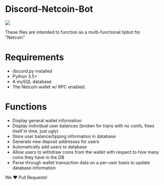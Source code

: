 # Discord-Netcoin-Bot
[<img src="https://discordapp.com/api/guilds/219586006335225856/widget.png?style=shield">](https://discord.me/netcoin)

These files are intended to function as a multi-functional tipbot for "Netcoin"

# Requirements
* discord.py installed
* Python 3.5+
* A mySQL database
* The Netcoin wallet w/ RPC enabled.

# Functions
* Display general wallet information
* Display individual user balances (broken for trans with no confs, fixes itself in time, just ugly)
* Store user balance/tipping information in database
* Generate new deposit addresses for users
* Automatically add users to database
* Allow users to withdraw coins from the wallet with respect to how many coins they have in the DB
* Parse through wallet transaction data on a per-user basis to update database information

We ❤️ Pull Requests!
